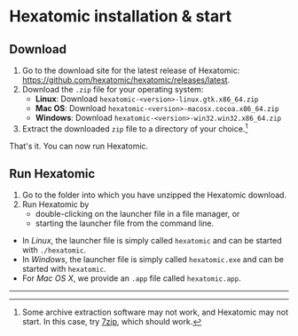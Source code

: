 # Hexatomic installation & start

## Download

1. Go to the download site for the latest release of Hexatomic:  
<https://github.com/hexatomic/hexatomic/releases/latest>.
2. Download the `.zip` file for your operating system:
    - **Linux**: Download `hexatomic-<version>-linux.gtk.x86_64.zip`
    - **Mac OS**: Download `hexatomic-<version>-macosx.cocoa.x86_64.zip`
    - **Windows**: Download `hexatomic-<version>-win32.win32.x86_64.zip`
3. Extract the downloaded `zip` file to a directory of your choice.[^1]

That's it. You can now run Hexatomic.

## Run Hexatomic

1. Go to the folder into which you have unzipped the Hexatomic download.
2. Run Hexatomic by 
    - double-clicking on the launcher file in a file manager, or
    - starting the launcher file from the command line.

- In *Linux*, the launcher file is simply called `hexatomic` and can be started with `./hexatomic`.  
- In *Windows*, the launcher file is simply called `hexatomic.exe` and can be started with `hexatomic`.  
- For *Mac OS X*, we provide an `.app` file called `hexatomic.app`.

---

[^1]: Some archive extraction software may not work, and Hexatomic may not start. In this case, try [7zip](https://www.7-zip.org/), which should work.
